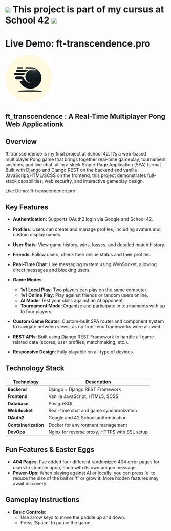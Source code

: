 # <img src="https://logowik.com/content/uploads/images/423918.logowik.com.webp" style="width: 40px; height: auto;"> This project is part of my cursus at School 42 <img src="https://logowik.com/content/uploads/images/423918.logowik.com.webp" style="width: 40px; height: auto;">

# Live Demo: **<a src="https://ft-transcendence.pro">ft-transcendence.pro</a>**

![Pong Game Demo](./django/single_page/static/images/logo.png)

## ft_transcendence : A Real-Time Multiplayer Pong Web Applicationk

## Overview
ft_transcendence is my final project at School 42. It’s a web-based multiplayer Pong game that brings together real-time gameplay, tournament systems, and live chat, all in a sleek Single-Page Application (SPA) format. Built with Django and Django REST on the backend and vanilla JavaScript/HTML/SCSS on the frontend, this project demonstrates full-stack capabilities, web security, and interactive gameplay design.

Live Demo: ft-transcendence.pro

## **Key Features**

- **Authentication**: Supports OAuth2 login via Google and School 42.

- **Profiles**: Users can create and manage profiles, including avatars and custom display names.
- **User Stats**: View game history, wins, losses, and detailed match history.
- **Friends**: Follow users, check their online status and their profiles.
- **Real-Time Chat**: Live messaging system using WebSocket, allowing direct messages and blocking users.

- **Game Modes**:
  - **1v1 Local Play**: Two players can play on the same computer.
  - **1v1 Online Play**: Play against friends or random users online.
  - **AI Mode**: Test your skills against an AI opponent.
  - **Tournament Mode**: Organize and participate in tournaments with up to four players.
  
- **Custom Game Router**: Custom-built SPA router and component system to navigate between views, as no front-end frameworks were allowed.
- **REST APIs**: Built using Django REST Framework to handle all game-related data (scores, user profiles, matchmaking, etc.).
- **Responsive Design**: Fully playable on all type of devices.

## **Technology Stack**

| Technology      | Description                                    |
|-----------------|------------------------------------------------|
| **Backend**     | Django + Django REST Framework                 |
| **Frontend**    | Vanilla JavaScript, HTML5, SCSS                |
| **Database**    | PostgreSQL                                     |
| **WebSocket**   | Real-time chat and game synchronization        |
| **OAuth2**      | Google and 42 School authentication            |
| **Containerization** | Docker for environment management          |
| **DevOps**      | Nginx for reverse proxy, HTTPS with SSL setup  |


## **Fun Features & Easter Eggs**
- **404 Pages**: I've added four different randomized 404 error pages for users to stumble upon, each with its own unique message.
- **Power-Ups**: When playing against AI or locally, you can press 'e' to reduce the size of the ball or 'f' or grow it. More hidden features may await discovery!

## **Gameplay Instructions**
- **Basic Controls**:  
  - Use arrow keys to move the paddle up and down.
  - Press 'Space' to pause the game.